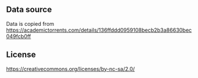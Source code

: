 ## Data source

Data is copied from https://academictorrents.com/details/136ffddd0959108becb2b3a86630bec049fcb0ff

## License

https://creativecommons.org/licenses/by-nc-sa/2.0/
